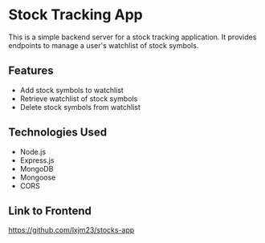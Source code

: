 # Stock Tracking App

This is a simple backend server for a stock tracking application. It provides endpoints to manage a user's watchlist of stock symbols.

## Features

- Add stock symbols to watchlist
- Retrieve watchlist of stock symbols
- Delete stock symbols from watchlist

## Technologies Used

- Node.js
- Express.js
- MongoDB
- Mongoose
- CORS

## Link to Frontend
https://github.com/lxjm23/stocks-app
